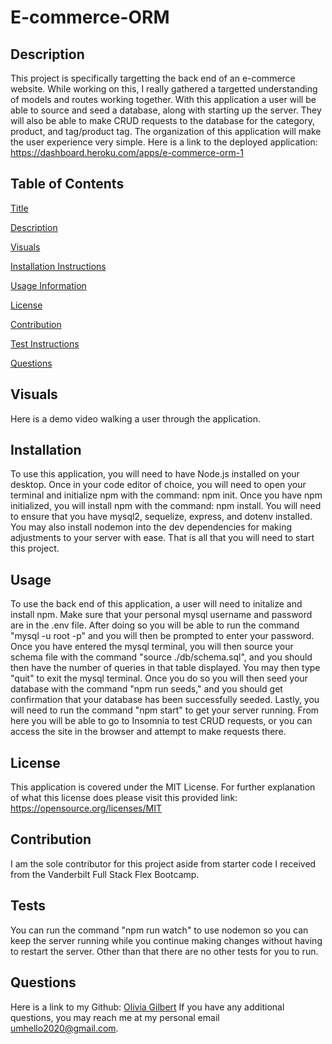 # E-commerce-ORM

## Description
    
This project is specifically targetting the back end of an e-commerce website. While working on this, I really gathered a targetted understanding of models and routes working together. With this application a user will be able to source and seed a database, along with starting up the server. They will also be able to make CRUD requests to the database for the category, product, and tag/product tag. The organization of this application will make the user experience very simple. Here is a link to the deployed application: https://dashboard.heroku.com/apps/e-commerce-orm-1
    
## Table of Contents
[Title](#-e-commerce-orm)

[Description](##-description)

[Visuals](##-visuals)
  
[Installation Instructions](##-installation)

[Usage Information](##-usage)

[License](##-license)

[Contribution](##-contribution)

[Test Instructions](##-tests)

[Questions](##-questions)

## Visuals

Here is a demo video walking a user through the application.
    
## Installation
    
To use this application, you will need to have Node.js installed on your desktop. Once in your code editor of choice, you will need to open your terminal and initialize npm with the command: npm init. Once you have npm initialized, you will install npm with the command: npm install. You will need to ensure that you have mysql2, sequelize, express, and dotenv installed. You may also install nodemon into the dev dependencies for making adjustments to your server with ease. That is all that you will need to start this project.
            
## Usage
    
To use the back end of this application, a user will need to initalize and install npm. Make sure that your personal mysql username and password are in the .env file. After doing so you will be able to run the command "mysql -u root -p" and you will then be prompted to enter your password. Once you have entered the mysql terminal, you will then source your schema file with the command "source ./db/schema.sql", and you should then have the number of queries in that table displayed. You may then type "quit" to exit the mysql terminal. Once you do so you will then seed your database with the command "npm run seeds," and you should get confirmation that your database has been successfully seeded. Lastly, you will need to run the command "npm start" to get your server running. From here you will be able to go to Insomnia to test CRUD requests, or you can access the site in the browser and attempt to make requests there.
    
## License 

This application is covered under the MIT License. For further explanation of what this license does please visit this provided link:  https://opensource.org/licenses/MIT
    
## Contribution
    
I am the sole contributor for this project aside from starter code I received from the Vanderbilt Full Stack Flex Bootcamp.
  
## Tests
  
You can run the command "npm run watch" to use nodemon so you can keep the server running while you continue making changes without having to restart the server. Other than that there are no other tests for you to run. 
  
## Questions

Here is a link to my Github: [Olivia Gilbert](https://github.com/umhello2020)
If you have any additional questions, you may reach me at my personal email umhello2020@gmail.com.
  